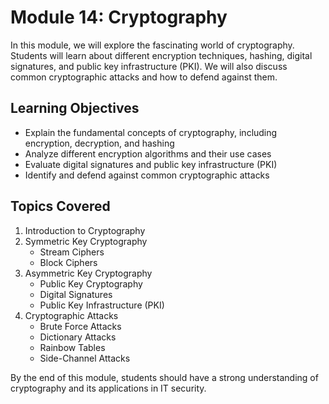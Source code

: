 # Module 14: Cryptography

In this module, we will explore the fascinating world of cryptography. Students will learn about different encryption techniques, hashing, digital signatures, and public key infrastructure (PKI). We will also discuss common cryptographic attacks and how to defend against them.

## Learning Objectives

- Explain the fundamental concepts of cryptography, including encryption, decryption, and hashing
- Analyze different encryption algorithms and their use cases
- Evaluate digital signatures and public key infrastructure (PKI)
- Identify and defend against common cryptographic attacks

## Topics Covered

1. Introduction to Cryptography
2. Symmetric Key Cryptography
    - Stream Ciphers
    - Block Ciphers
3. Asymmetric Key Cryptography
    - Public Key Cryptography
    - Digital Signatures
    - Public Key Infrastructure (PKI)
4. Cryptographic Attacks
    - Brute Force Attacks
    - Dictionary Attacks
    - Rainbow Tables
    - Side-Channel Attacks

By the end of this module, students should have a strong understanding of cryptography and its applications in IT security.

